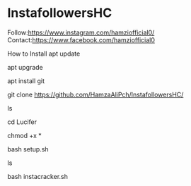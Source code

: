 # InstafollowersHC
Follow:https://www.instagram.com/hamziofficial0/
Contact:https://www.facebook.com/hamziofficial0

How to Install
apt update

apt upgrade

apt install git

git clone https://github.com/HamzaAliPch/InstafollowersHC/

ls

cd Lucifer

chmod +x *

bash setup.sh

ls

bash instacracker.sh
